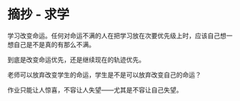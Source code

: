 # 摘抄 - 求学

学习改变命运。任何对命运不满的人在把学习放在次要优先级上时，应该自己想一想自己是不是真的有那么不满。

到底是改变命运优先，还是继续现在的轨迹优先。

老师可以放弃改变学生的命运，学生是不是可以放弃改变自己的命运？

作业只能让人惊喜，不容让人失望——尤其是不容让自己失望。